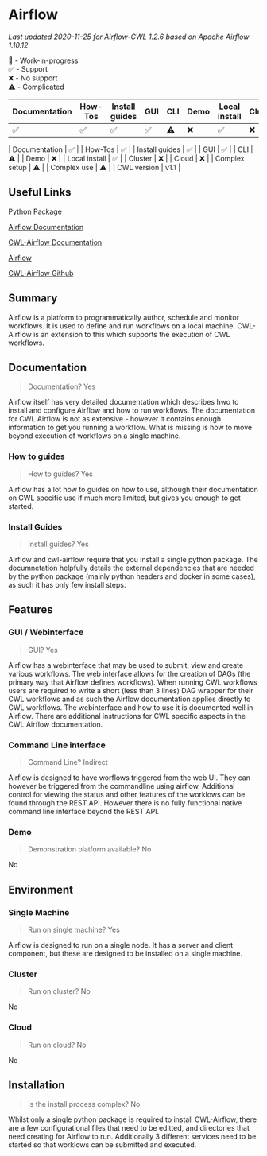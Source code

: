# Airflow

_Last updated 2020-11-25 for Airflow-CWL 1.2.6 based on Apache Airflow 1.10.12_ 

🚧 - Work-in-progress  
✅ - Support  
❌ - No support  
⚠️  - Complicated  

| Documentation | How-Tos | Install guides | GUI | CLI | Demo | Local install | Cluster | Cloud | Complex setup | Complex use | CWL version |
| -- | --- | -- | -- | -- | -- | -- | -- | -- | -- | -- | -- |
| ✅ | ✅ | ✅ | ✅ | ⚠️  | ❌ | ✅ | ❌ | ❌ | ⚠️  | ⚠️  | v1.1 |


| Documentation  | ✅ |
| How-Tos        | ✅ |
| Install guides | ✅ |
| GUI            | ✅ |
| CLI		 | ⚠️  |
| Demo		 | ❌ |
| Local install	 | ✅ |
| Cluster	 | ❌ |
| Cloud		 | ❌ |
| Complex setup	 | ⚠️  |
| Complex use	 | ⚠️  |
| CWL version	 | v1.1 |

## Useful Links

[Python Package](https://pypi.org/project/cwl-airflow/)

[Airflow Documentation](https://airflow.apache.org/docs/stable/)

[CWL-Airflow Documentation](https://cwl-airflow.readthedocs.io/en/latest/readme/how_to_use.html#using-airflow-cli)

[Airflow](https://airflow.apache.org/)

[CWL-Airflow Github](https://github.com/Barski-lab/cwl-airflow)


## Summary

Airflow is  a platform to programmatically author, schedule and monitor workflows.  It is used to define and run workflows on a local machine. CWL-Airflow is an extension to this which supports the execution of CWL workflows.

## Documentation

> Documentation? Yes

Airflow itself has very detailed documentation which describes hwo to install and configure Airflow and how to run workflows.   The documentation for CWL Airflow is not as extensive - however it contains enough information to get you running a workflow. What is missing is how to move beyond execution of workflows on a single machine.

### How to guides

> How to guides? Yes

Airflow has a lot how to guides on how to use, although their documentation on CWL specific use if much more limited, but gives you enough to get started.

### Install Guides

> Install guides? Yes

Airflow and cwl-airflow require that you install a single python package. The documnetation helpfully details the external dependencies that are needed by the python package (mainly python headers and docker in some cases), as such it has only few install steps.

## Features

### GUI / Webinterface

> GUI? Yes

Airflow has a webinterface that may be used to submit, view and create various workflows. The web interface allows for the creation of DAGs (the primary way that Airflow defines workflows).  When running CWL workflows users are required to write a short (less than 3 lines) DAG wrapper for their CWL workflows and as such the Airflow documentation applies directly to CWL workflows.  The webinterface and how to use it is documented well in Airflow.  There are additional instructions for CWL specific aspects in the CWL Airflow documentation.

### Command Line interface

> Command Line? Indirect

Airflow is designed to have worflows triggered from the web UI.  They can however be triggered from the commandline using airflow.  Additional control for viewing the status and other features of the worklows can be found through the REST API.  However there is no fully functional native command line interface beyond the REST API.

### Demo

> Demonstration platform available? No

No

## Environment

### Single Machine

> Run on single machine? Yes

Airflow is designed to run on a single node.  It has a server and client component, but these are designed to be installed on a single machine.

### Cluster

> Run on cluster? No

No

### Cloud

> Run on cloud? No

No

## Installation

> Is the install process complex? No

Whilst only a single python package is required to install CWL-Airflow, there are a few configurational files that need to be editted, and directories that need creating for Airflow to run.  Additionally 3 different services need to be started so that worklows can be submitted and executed.

